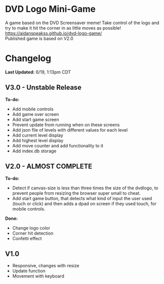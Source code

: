# DVD Logo Mini-Game
A game based on the DVD Screensaver meme! Take control of the logo and try to make it hit the corner in as little moves as possible!
https://aidanspeakss.github.io/dvd-logo-game/   
Published game is based on V2.0

# Changelog  
**Last Updated:** 6/19, 1:13pm CDT

## V3.0 - Unstable Release
**To-do:**
- Add mobile controls
- Add game over screen
- Add start game screen
- Prevent update from running when on these screens
- Add json file of levels with different values for each level
- Add current level display
- Add highest level display
- Add move counter and add functionality to it
- Add index.db storage

## V2.0 - ALMOST COMPLETE
**To-do:**  
- Detect if canvas-size is less than three times the size of the dvdlogo, to prevent people from resizing the browser super small to cheat.
- Add start game button, that detects what kind of input the user used (touch or click) and then adds a dpad on screen if they used touch, for mobile controls.

**Done:**
- Change logo color
- Corner hit detection
- Confetti effect

## V1.0
- Responsive, changes with resize
- Update function
- Movement with keyboard
